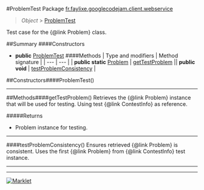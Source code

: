 #ProblemTest
Package [fr.faylixe.googlecodejam.client.webservice](README.md)<br>

> *Object* > [ProblemTest](ProblemTest.md)

Test case for the {@link Problem} class.

##Summary
####Constructors
* **public** [ProblemTest](#problemtest)
####Methods
| Type and modifiers | Method signature |
| --- | --- |
| **public static** [Problem](Problem.md) | [getTestProblem](#gettestproblem) || **public** **void** | [testProblemConsistency](#testproblemconsistency) |

##Constructors####ProblemTest()


---


##Methods####getTestProblem()
Retrieves the {@link Problem} instance
 that will be used for testing. Using
 test {@link ContestInfo} as reference.

#####Returns
* Problem instance for testing.

---

####testProblemConsistency()
Ensures retrieved {@link Problem} is
 consistent. Uses the first {@link Problem}
 from {@link ContestInfo} test instance.

---

---

[![Marklet](https://img.shields.io/badge/Generated%20by-Marklet-green.svg)](https://github.com/Faylixe/marklet)